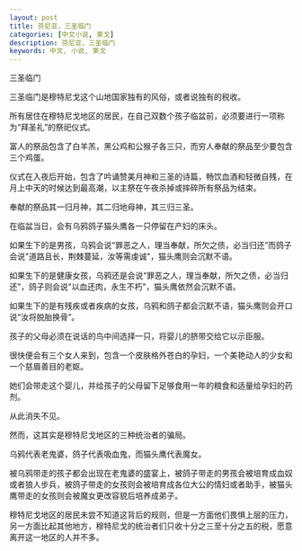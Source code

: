 ```yaml
---
layout: post
title: 芬尼亚，三圣临门
categories: [中文小说, 莱戈]
description: 芬尼亚，三圣临门
keywords: 中文, 小说, 莱戈
---
```


三圣临门

三圣临门是穆特尼戈这个山地国家独有的风俗，或者说独有的税收。

所有居住在穆特尼戈地区的居民，在自己双数个孩子临盆前，必须要进行一项称为“拜圣礼”的祭祀仪式。

富人的祭品包含了白羊羔，黑公鸡和公猴子各三只，而穷人奉献的祭品至少要包含三个鸡蛋。

仪式在入夜后开始，包含了吟诵赞美月神和三圣的诗篇，畅饮血酒和轻微自残，在月上中天的时候达到最高潮，以主祭在午夜杀掉或摔碎所有祭品为结束。

奉献的祭品其一归月神，其二归地母神，其三归三圣。

在临盆当日，会有乌鸦鸽子猫头鹰各一只停留在产妇的床头。

如果生下的是男孩，乌鸦会说“罪恶之人，理当奉献，所欠之债，必当归还”而鸽子会说"道路且长，荆棘蔓延，汝等需虔诚"，猫头鹰则会沉默不语。

如果生下的是健康女孩，乌鸦还是会说“罪恶之人，理当奉献，所欠之债，必当归还”，鸽子则会说"以血还肉，永生不朽"，猫头鹰依然会沉默不语。

如果生下的是有残疾或者疾病的女孩，乌鸦和鸽子都会沉默不语，猫头鹰则会开口说“汝将脱胎换骨”。

孩子的父母必须在说话的鸟中间选择一只，将婴儿的脐带交给它以示臣服。

很快便会有三个女人来到，包含一个皮肤格外苍白的孕妇，一个美艳动人的少女和一个慈眉善目的老妪。

她们会带走这个婴儿，并给孩子的父母留下足够食用一年的粮食和适量给孕妇的药剂。

从此消失不见。

然而，这其实是穆特尼戈地区的三种统治者的骗局。

乌鸦代表老鬼婆，鸽子代表吸血鬼，而猫头鹰代表魔女。

被乌鸦带走的孩子都会出现在老鬼婆的盛宴上，被鸽子带走的男孩会被培育成血奴或者狼人步兵，被鸽子带走的女孩则会被培育成各位大公的情妇或者助手，被猫头鹰带走的女孩则会被魔女更改容貌后培养成弟子。

穆特尼戈地区的居民未尝不知道这背后的规则，但是一方面他们畏惧上层的压力，另一方面比起其他地方，穆特尼戈的统治者们只收十分之三至十分之五的税，愿意离开这一地区的人并不多。

